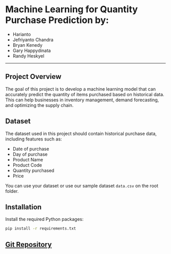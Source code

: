 # Machine Learning for Quantity Purchase Prediction by:
- Harianto           
- Jefriyanto Chandra 
- Bryan Kenedy       
- Gary Happydinata   
- Randy Heskyel      

---

## Project Overview

The goal of this project is to develop a machine learning model that can accurately predict the quantity of items purchased based on historical data. This can help businesses in inventory management, demand forecasting, and optimizing the supply chain.

## Dataset

The dataset used in this project should contain historical purchase data, including features such as:

- Date of purchase
- Day of purchase
- Product Name
- Product Code
- Quantity purchased
- Price

You can use your dataset or use our sample dataset `data.csv` on the root folder.

## Installation

Install the required Python packages:

```bash
pip install -r requirements.txt
```

## [Git Repository](https://github.com/randyhg/ml-quantity-pred.git)
